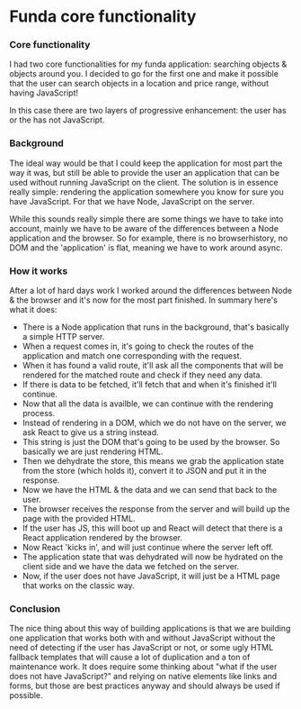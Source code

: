 # Funda core functionality

### Core functionality
I had two core functionalities for my funda application: searching objects & objects around you.
I decided to go for the first one and make it possible that the user can search objects in a location
and price range, without having JavaScript!

In this case there are two layers of progressive enhancement:
the user has or the has not JavaScript.

### Background
The ideal way would be that I could keep the application for most part the way it was,
but still be able to provide the user an application that can be used without running
JavaScript on the client. The solution is in essence really simple: rendering the application
somewhere you know for sure you have JavaScript. For that we have Node, JavaScript on the server.

While this sounds really simple there are some things we have to take into account, mainly we have
to be aware of the differences between a Node application and the browser. So for example, there
is no browserhistory, no DOM and the 'application' is flat, meaning we have to work around async.

### How it works
After a lot of hard days work I worked around the differences between Node & the browser and
it's now for the most part finished. In summary here's what it does:
- There is a Node application that runs in the background, that's basically a simple HTTP server.
- When a request comes in, it's going to check the routes of the application and match one corresponding with the request.
- When it has found a valid route, it'll ask all the components that will be rendered for the matched route and check if they need any data.
- If there is data to be fetched, it'll fetch that and when it's finished it'll continue.
- Now that all the data is availble, we can continue with the rendering process.
- Instead of rendering in a DOM, which we do not have on the server, we ask React to give us a string instead.
- This string is just the DOM that's going to be used by the browser. So basically we are just rendering HTML.
- Then we dehydrate the store, this means we grab the application state from the store (which holds it), convert it to JSON and put it in the response.
- Now we have the HTML & the data and we can send that back to the user.
- The browser receives the response from the server and will build up the page with the provided HTML.
- If the user has JS, this will boot up and React will detect that there is a React application rendered by the browser.
- Now React 'kicks in', and will just continue where the server left off.
- The application state that was dehydrated will now be hydrated on the client side and we have the data we fetched on the server.
- Now, if the user does not have JavaScript, it will just be a HTML page that works on the classic way.

### Conclusion
The nice thing about this way of building applications is that we are building one application that works both
with and without JavaScript without the need of detecting if the user has JavaScript or not, or some ugly HTML fallback templates
that will cause a lot of duplication and a ton of maintenance work. It does require some thinking about "what if the user does not
have JavaScript?" and relying on native elements like links and forms, but those are
best practices anyway and should always be used if possible.

